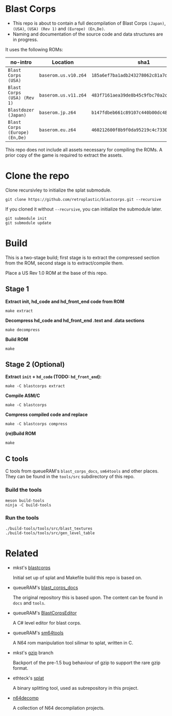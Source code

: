 # Blast Corps

- This repo is about to contain a full decompilation of Blast Corps `(Japan)`, `(USA)`, `(USA) (Rev 1)` and `(Europe) (En,De)`.
- Naming and documentation of the source code and data structures are in progress.

It uses the following ROMs:

| no-intro                       | Location             | sha1                                       |
| ---                            | ---                  | ---                                        |
| `Blast Corps (USA)`            | `baserom.us.v10.z64` | `185a6ef7ba1adb243278062c81a7d4e119bda58c` |
| `Blast Corps (USA) (Rev 1)`    | `baserom.us.v11.z64` | `483f7161aea39de8b45c9fbc70a2c3883c4dea8c` |
| `Blastdozer (Japan)`           | `baserom.jp.z64`     | `b147fdbeb661c89107c440b00dc4810508f58636` |
| `Blast Corps (Europe) (En,De)` | `baserom.eu.z64`     | `460212600f8b9f0da95219c4c7330f2e626d9a7e` |

This repo does not include all assets necessary for compiling the ROMs.
A prior copy of the game is required to extract the assets.

# Clone the repo

Clone recursivley to initialize the splat submodule.

```
git clone https://github.com/retroplastic/blastcorps.git --recursive
```

If you cloned it without `--recursive`, you can initialize the submodule later.

```
git submodule init
git submodule update
```

# Build

This is a two-stage build; first stage is to extract the compressed section from the ROM, second stage is to extract/compile them.

Place a US Rev 1.0 ROM at the base of this repo.

## Stage 1

**Extract init, hd_code and hd_front_end code from ROM**
```
make extract
```
**Decompress hd_code and hd_front_end .text and .data sections**
```
make decompress
```
**Build ROM**
```
make
```

## Stage 2 (Optional)

**Extract `init` + `hd_code` (TODO: `hd_front_end`):**
```
make -C blastcorps extract
```
**Compile ASM/C**
```
make -C blastcorps
```
**Compress compiled code and replace**
```
make -C blastcorps compress
```
**(re)Build ROM**
```
make
```

## C tools

C tools from queueRAM's `blast_corps_docs`, `sm64tools` and other places.
They can be found in the `tools/src` subdirectory of this repo.

### Build the tools

```
meson build-tools
ninja -C build-tools
```

### Run the tools

```
./build-tools/tools/src/blast_textures
./build-tools/tools/src/gen_level_table
```

# Related

* mkst's [blastcorps](https://github.com/mkst/blastcorps)

  Initial set up of splat and Makefile build this repo is based on.

* queueRAM's [blast_corps_docs](https://github.com/queueRAM/blast_corps_docs)

  The original repository this is based upon. The content can be found in `docs` and `tools`.

* queueRAM's [BlastCorpsEditor](https://github.com/queueRAM/BlastCorpsEditor)

  A C# level editor for blast corps.

* queueRAM's [sm64tools](https://github.com/queueRAM/sm64tools)

  A N64 rom manipulation tool silimar to splat, written in C.

* mkst's [gzip](https://github.com/mkst/gzip) branch

  Backport of the pre-1.5 bug behaviour of gzip to support the rare gzip format.

* ethteck's [splat](https://github.com/ethteck/splat)

  A binary splitting tool, used as subrepository in this project.

* [n64decomp](https://github.com/n64decomp)

  A collection of N64 decompilation projects.
